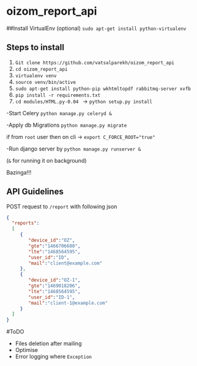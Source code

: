 # oizom_report_api


##Install VirtualEnv (optional)
```sudo apt-get install python-virtualenv```

## Steps to install
1. ```Git clone https://github.com/vatsalparekh/oizom_report_api```
2. ```cd oizom_report_api```
3. ```virtualenv venv```
4. ```source venv/bin/active```
5. ```sudo apt-get install python-pip wkhtmltopdf rabbitmq-server xvfb```
6. ```pip install -r requirements.txt```
7. ```cd modules/HTML.py-0.04 ``` -> ```python setup.py install```


-Start Celery        ```python manage.py celeryd &```

-Apply db Migrations ```python manage.py migrate```

if from ```root``` user then on cli -> ```export C_FORCE_ROOT="true"```

-Run django server by  ```python manage.py runserver &```

(```&``` for running it on background)

Bazinga!!!

## API Guidelines
POST request to ```/report``` with  following json


```json
{  
  "reports":
  [  
     {  
        "device_id":"OZ",
        "gte":"1466706600",
        "lte":"1468564595",
        "user_id":"ID",
        "mail":"client@example.com"
     },
     {  
        "device_id":"OZ-1",
        "gte":"1469018206",
        "lte":"1468564595",
        "user_id":"ID-1",
        "mail":"client-1@example.com"
     }
  ]
}
```

#ToDO
- Files deletion after mailing
- Optimise
- Error logging where ```Exception```
